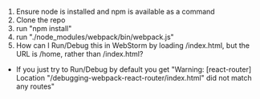 1. Ensure node is installed and npm is available as a command
2. Clone the repo
3. run "npm install"
4. run "./node_modules/webpack/bin/webpack.js"
5. How can I Run/Debug this in WebStorm by loading /index.html, but the URL is /home, rather than /index.html?
  * If you just try to Run/Debug by default you get "Warning: [react-router] Location "/debugging-webpack-react-router/index.html" did not match any routes"